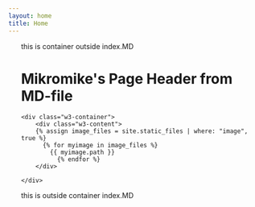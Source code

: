 ```yaml
---
layout: home
title: Home
---
```


<div style="margin-left:5%">
  this is container outside index.MD

  <div class="w3-container w3-blue">
    <h1>Mikromike's Page Header from MD-file</h1>
    </div>

    <div class="w3-container">
        <div class="w3-content">
        {% assign image_files = site.static_files | where: "image", true %}
          {% for myimage in image_files %}
            {{ myimage.path }}
              {% endfor %}
        </div>

    </div>

   this is outside container  index.MD
</div>
